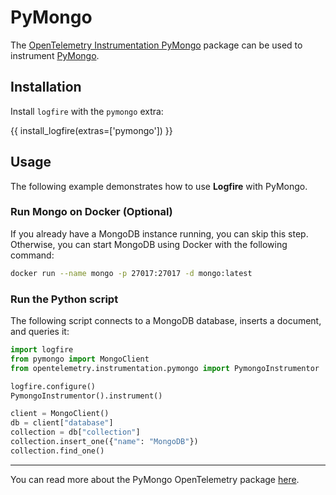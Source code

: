 # PyMongo

The [OpenTelemetry Instrumentation PyMongo][opentelemetry-pymongo] package can be used to instrument [PyMongo][pymongo].

## Installation

Install `logfire` with the `pymongo` extra:

{{ install_logfire(extras=['pymongo']) }}

## Usage

The following example demonstrates how to use **Logfire** with PyMongo.

### Run Mongo on Docker (Optional)

If you already have a MongoDB instance running, you can skip this step.
Otherwise, you can start MongoDB using Docker with the following command:

```bash
docker run --name mongo -p 27017:27017 -d mongo:latest
```

### Run the Python script

The following script connects to a MongoDB database, inserts a document, and queries it:

```py
import logfire
from pymongo import MongoClient
from opentelemetry.instrumentation.pymongo import PymongoInstrumentor

logfire.configure()
PymongoInstrumentor().instrument()

client = MongoClient()
db = client["database"]
collection = db["collection"]
collection.insert_one({"name": "MongoDB"})
collection.find_one()
```

---

You can read more about the PyMongo OpenTelemetry package [here][opentelemetry-pymongo].

[pymongo]: https://pymongo.readthedocs.io/en/stable/
[opentelemetry-pymongo]: https://opentelemetry-python-contrib.readthedocs.io/en/latest/instrumentation/pymongo/pymongo.html
